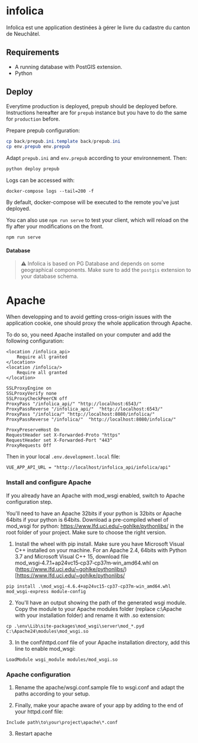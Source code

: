 # infolica

Infolica est une application destinées à gérer le livre du cadastre du canton de Neuchâtel.

## Requirements

* A running database with PostGIS extension.
* Python

## Deploy

Everytime production is deployed, prepub should be deployed before. Instructions hereafter are for `prepub` instance but you have to do the same for `production` before.

Prepare prepub configuration:

```powershell
cp back/prepub.ini.template back/prepub.ini
cp env.prepub env.prepub
```

Adapt `prepub.ini` and `env.prepub` according to your environnement. Then:

```powershell
python deploy prepub
```

Logs can be accessed with:

```
docker-compose logs --tail=200 -f
```

By default, docker-compose will be executed to the remote you've just deployed.

You can also use `npm run serve` to test your client, which will reload on the fly after your modifications on the front.
```
npm run serve
```

#### Database
> :warning: Infolica is based on PG Database and depends on some geographical components. Make sure to add the `postgis` extension to your database schema.





# Apache

When developping and to avoid getting cross-origin issues with the application cookie, one should proxy the whole application through Apache.

To do so, you need Apache installed on your computer and add the following configuration:

```
<location /infolica_api>
    Require all granted
</location>
<location /infolica/>
    Require all granted
</location>

SSLProxyEngine on
SSLProxyVerify none
SSLProxyCheckPeerCN off
ProxyPass "/infolica_api/" "http://localhost:6543/"
ProxyPassReverse "/infolica_api/"  "http://localhost:6543/"
ProxyPass "/infolica/" "http://localhost:8080/infolica/"
ProxyPassReverse "/infolica/"  "http://localhost:8080/infolica/"

ProxyPreserveHost On
RequestHeader set X-Forwarded-Proto "https"
RequestHeader set X-Forwarded-Port "443"
ProxyRequests Off

```

Then in your local `.env.development.local` file:

```
VUE_APP_API_URL = "http://localhost/infolica_api/infolica/api"
```

### Install and configure Apache
If you already have an Apache with mod_wsgi enabled, switch to Apache configuration step.

You'll need to have an Apache 32bits if your python is 32bits or Apache 64bits if your python is 64bits. Download a pre-compiled wheel of mod_wsgi for python: https://www.lfd.uci.edu/~gohlke/pythonlibs/ in the root folder of your project. Make sure to choose the right version.

1. Install the wheel with pip install. Make sure you have Microsoft Visual C++ installed on your machine. 
For an Apache 2.4, 64bits with Python 3.7 and Microsoft Visual C++ 15, download file mod_wsgi‑4.7.1+ap24vc15‑cp37‑cp37m‑win_amd64.whl on (https://www.lfd.uci.edu/~gohlke/pythonlibs/)[https://www.lfd.uci.edu/~gohlke/pythonlibs/
```
pip install .\mod_wsgi-4.6.4+ap24vc15-cp37-cp37m-win_amd64.whl
mod_wsgi-express module-config
```
2. You'll have an output showing the path of the generated wsgi module. Copy the module to your Apache modules folder (replace c:\Apache with your installation folder) and rename it with .so extension:

```
cp .\env\Lib\site-packages\mod_wsgi\server\mod_*.pyd C:\Apache24\modules\mod_wsgi.so
```

3. In the conf\httpd.conf file of your Apache installation directory, add this line to enable mod_wsgi:
```
LoadModule wsgi_module modules/mod_wsgi.so
```

### Apache configuration

1. Rename the apache/wsgi.conf.sample file to wsgi.conf and adapt the paths according to your setup.

2. Finally, make your apache aware of your app by adding to the end of your httpd.conf file:
```
Include path\to\your\project\apache\*.conf
```
3. Restart apache



